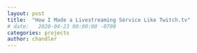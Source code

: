 ```yaml
---
layout: post
title:  "How I Made a Livestreaming Service Like Twitch.tv"
# date:   2020-04-23 00:00:00 -0700
categories: projects
author: chandler
---
```

